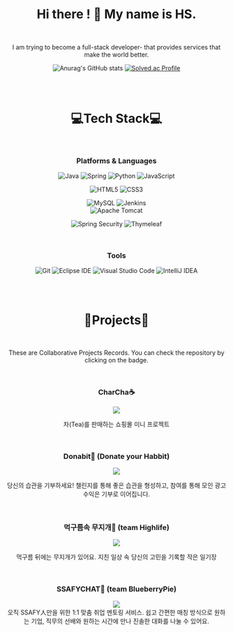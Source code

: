 <div align="center">
  
# Hi there ! 👋 My name is HS.


<br />  
  
I am trying to become a full-stack developer- 
that provides services that make the world better.




![Anurag's GitHub stats](https://github-readme-stats.vercel.app/api?username=mg-glter&show_icons=true&theme=radical)
[![Solved.ac Profile](http://mazassumnida.wtf/api/v2/generate_badge?boj=mgglter)](https://solved.ac/mgglter/)

<!--
**mg-glter/mg-glter** is a ✨ _special_ ✨ repository because its `README.md` (this file) appears on your GitHub profile.

Here are some ideas to get you started:

- 🔭 I’m currently working on ...
- 🌱 I’m currently learning ...
- 👯 I’m looking to collaborate on ...
- 🤔 I’m looking for help with ...
- 💬 Ask me about ...
- 📫 How to reach me: ...
- 😄 Pronouns: ...
- ⚡ Fun fact: ...
-->


<br />  

<br />    

# 💻Tech Stack💻

<br />  
  
### Platforms & Languages
![Java](https://img.shields.io/badge/Java-007396.svg?&style=for-the-badge&logo=Java&logoColor=white)
![Spring](https://img.shields.io/badge/Spring-6DB33F.svg?&style=for-the-badge&logo=Spring&logoColor=white)
![Python](https://img.shields.io/badge/Python-3776AB.svg?&style=for-the-badge&logo=Python&logoColor=white)
![JavaScript](https://img.shields.io/badge/JavaScript-F7DF1E.svg?&style=for-the-badge&logo=JavaScript&logoColor=white)

![HTML5](https://img.shields.io/badge/HTML5-E34F26.svg?&style=for-the-badge&logo=HTML5&logoColor=white)
![CSS3](https://img.shields.io/badge/CSS3-1572B6.svg?&style=for-the-badge&logo=CSS3&logoColor=white)
  
![MySQL](https://img.shields.io/badge/MySQL-4479A1.svg?&style=for-the-badge&logo=MySQL&logoColor=white)
![Jenkins](https://img.shields.io/badge/Jenkins-D24939.svg?&style=for-the-badge&logo=Jenkins&logoColor=white)  
![Apache Tomcat](https://img.shields.io/badge/Apache%20Tomcat-F8DC75.svg?&style=for-the-badge&logo=Apache%20Tomcat&logoColor=white)
  
![Spring Security](https://img.shields.io/badge/Spring%20Security-6DB33F.svg?&style=for-the-badge&logo=SpringSecurity&logoColor=white)
![Thymeleaf](https://img.shields.io/badge/Thymeleaf-005F0F.svg?&style=for-the-badge&logo=Thymeleaf&logoColor=white)

<br />   
  
### Tools
![Git](https://img.shields.io/badge/Git-F05032.svg?&style=for-the-badge&logo=Git&logoColor=white)
![Eclipse IDE](https://img.shields.io/badge/Eclipse%20IDE-2C2255.svg?&style=for-the-badge&logo=Eclipse%20IDE&logoColor=white)
![Visual Studio Code](https://img.shields.io/badge/Visual%20Studio%20Code-007ACC.svg?&style=for-the-badge&logo=Visual%20Studio%20Code&logoColor=white)
![IntelliJ IDEA](https://img.shields.io/badge/IntelliJ%20IDEA-000000.svg?&style=for-the-badge&logo=IntelliJ%20IDEA&logoColor=white)



<br />  

<br />    

# 🤝Projects💪

<br />   
  
These are Collaborative Projects Records.
You can check the repository by clicking on the badge.
  
<br />    
  
### CharCha☕
<a href="https://github.com/mulcam-group8">
<img src="https://img.shields.io/badge/-git organization-darkgrey">
</a>  
  
<br />  
  
차(Tea)를 판매하는 쇼핑몰 미니 프로젝트

  
<br />   
  
### Donabit🐷 (Donate your Habbit)
<a href="https://github.com/Donabit">
<img src="https://img.shields.io/badge/-git organization-darkgrey">
</a>  
  
<br />   
  
당신의 습관을 기부하세요! 챌린지를 통해 좋은 습관을 형성하고, 
참여를 통해 모인 광고 수익은 기부로 이어집니다.

 
<br />   
  
### 먹구름속 무지개🌈 (team Highlife)  
<a href="https://github.com/high-life-Team">
<img src="https://img.shields.io/badge/-git organization-darkgrey">
</a>  
  
<br />   
  
먹구름 뒤에는 무지개가 있어요. 
지친 일상 속 당신의 고민을 기록할 작은 일기장
  
  
<br />   
  
### SSAFYCHAT🍇 (team BlueberryPie)  
<a href="https://github.com/mg-glter/SSAFYCHAT">
<img src="https://img.shields.io/badge/-git-darkgrey">
</a>  
  
<br />   
  오직 SSAFY人만을 위한 1:1 맞춤 취업 멘토링 서비스.
  쉽고 간편한 매칭 방식으로 원하는 기업, 직무의 선배와
  원하는 시간에 만나 진솔한 대화를 나눌 수 있어요.


<br />  
  
<br />  
  
</div>
